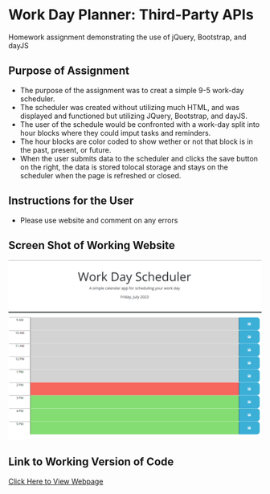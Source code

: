 # Work Day Planner: Third-Party APIs

Homework assignment demonstrating the use of jQuery, Bootstrap, and dayJS

## Purpose of Assignment
- The purpose of the assignment was to creat a simple 9-5 work-day scheduler.
- The scheduler was created without utilizing much HTML, and was displayed and functioned but utilizing JQuery, Bootstrap, and dayJS.
- The user of the schedule would be confronted with a work-day split into hour blocks where they could imput tasks and reminders. 
- The hour blocks are color coded to show wether or not that block is in the past, present, or future.
- When the user submits data to the scheduler and clicks the save button on the right, the data is stored tolocal storage and stays on the scheduler when the page is refreshed or closed. 

## Instructions for the User
 - Please use website and comment on any errors 

## Screen Shot of Working Website

<img src="./assets/work-day planner.png" alt="screenshot of working web page"/>

## Link to Working Version of Code
[Click Here to View Webpage](https://aidan-windebank.github.io/semantic-html/)
